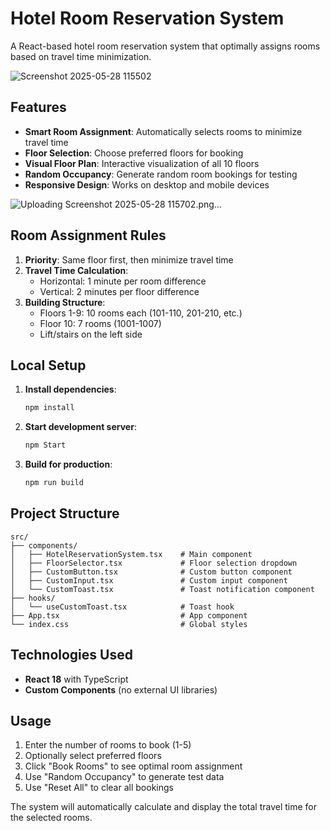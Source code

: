 # Hotel Room Reservation System
A React-based hotel room reservation system that optimally assigns rooms based on travel time minimization.

![Screenshot 2025-05-28 115502](https://github.com/user-attachments/assets/aff28855-7365-43fe-a732-62d728e7d3c9)

## Features

- **Smart Room Assignment**: Automatically selects rooms to minimize travel time
- **Floor Selection**: Choose preferred floors for booking
- **Visual Floor Plan**: Interactive visualization of all 10 floors
- **Random Occupancy**: Generate random room bookings for testing
- **Responsive Design**: Works on desktop and mobile devices
  
![Uploading Screenshot 2025-05-28 115702.png…]()

## Room Assignment Rules

1. **Priority**: Same floor first, then minimize travel time
2. **Travel Time Calculation**:
   - Horizontal: 1 minute per room difference
   - Vertical: 2 minutes per floor difference
3. **Building Structure**:
   - Floors 1-9: 10 rooms each (101-110, 201-210, etc.)
   - Floor 10: 7 rooms (1001-1007)
   - Lift/stairs on the left side

## Local Setup

1. **Install dependencies**:
   ```bash
   npm install
   ```

2. **Start development server**:
   ```bash
   npm Start
   ```

3. **Build for production**:
   ```bash
   npm run build
   ```

## Project Structure

```
src/
├── components/
│   ├── HotelReservationSystem.tsx    # Main component
│   ├── FloorSelector.tsx             # Floor selection dropdown
│   ├── CustomButton.tsx              # Custom button component
│   ├── CustomInput.tsx               # Custom input component
│   └── CustomToast.tsx               # Toast notification component
├── hooks/
│   └── useCustomToast.tsx            # Toast hook
├── App.tsx                           # App component
└── index.css                         # Global styles
```

## Technologies Used

- **React 18** with TypeScript
- **Custom Components** (no external UI libraries)

## Usage

1. Enter the number of rooms to book (1-5)
2. Optionally select preferred floors
3. Click "Book Rooms" to see optimal room assignment
4. Use "Random Occupancy" to generate test data
5. Use "Reset All" to clear all bookings

The system will automatically calculate and display the total travel time for the selected rooms.
